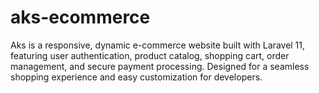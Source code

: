 # aks-ecommerce
Aks is a responsive, dynamic e-commerce website built with Laravel 11, featuring user authentication, product catalog, shopping cart, order management, and secure payment processing. Designed for a seamless shopping experience and easy customization for developers.
